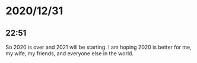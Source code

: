 # 2020/12/31

## 22:51

So 2020 is over and 2021 will be starting. I am hoping 2020 is better for me,
my wife, my friends, and everyone else in the world.